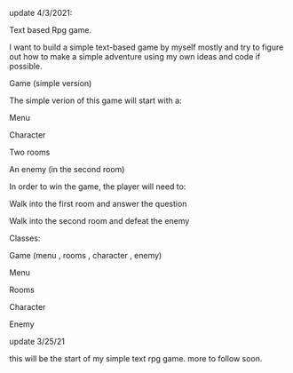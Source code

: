 update 4/3/2021: 

Text based Rpg game.  

 

I want to build a simple text-based game by myself mostly and try to figure out how to make a simple adventure using my own ideas and code if possible.  

 

Game (simple version)  

The simple verion of this game will start with a:  

Menu 

Character  

Two rooms  

An enemy (in the second room)  

 

In order to win the game, the player will need to:  

Walk into the first room and answer the question 

Walk into the second room and defeat the enemy 

 

Classes:  

Game (menu , rooms , character , enemy)  

Menu  

Rooms  

Character 

Enemy  




update 3/25/21

this will be the start of my simple text rpg game. more to follow soon.

